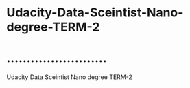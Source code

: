 # Udacity-Data-Sceintist-Nano-degree-TERM-2
# .........................
Udacity Data Sceintist Nano degree TERM-2 
